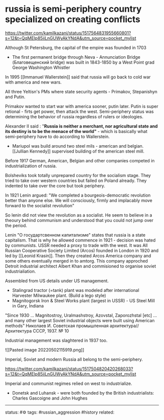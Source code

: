 # russia is semi-periphery country specialized on creating conflicts
https://twitter.com/kamilkazani/status/1517564831955660801?s=12&t=QqMEIp85iiLnGUWyAkYNdA&utm_source=pocket_mylist

Although St Petersburg, the capital of the empire was founded in 1703
 - The first permanent bridge through Neva - Annunciation Bridge (Благовещенский bridge) was built in 1843-1850 by a West Point grad George Washington Whistler

In 1995 [[Immanuel Wallerstein]] said that russia will go back to cold war with america and new wars.

All three Yeltisn's PMs where state security agents - Primakov, Stepanishyn and Putin.

Primakov wanted to start war with america sooner, putin later. Putin is super retional - firts get power, then attack the west.
Semi-periphery status was determining the behavior of russia regardless of rulers or ideologies.

Alexander II said : "**Russia is neither a merchant, nor agricultural state and its destiny is to be the menace of the world"** - which is basically what semi-periphery have to do according to Wallerstein. 

 - Mariupol was build around two steel mils - american and belgian. [[Jullian Kennedy]] supervised building of the american steel mill.

Before 1917 German, American, Belgian and other companies competed in industrialization of russia.

Bolsheviks took totally unprepared country for the socialism stage. They tried to take over western countries but failed on Poland already.
They indented to take over the core but took periphery. 

In 1921 Lenin argued: "We completed a bourgeois-democratic revolution better than anyone else. We will consciously, firmly and implacably move forward to the socialist revolution"

So lenin did not view the revolution as a socialist. He seem to believe in a theoury behind communism and understood that you could not jump over the period. 

Lenin "О государтсвенном капитализме" states that russia is a state capitalism. That is why he allowed commence in 1921 - decision was hated by communists.
USSR needed a proxy to trade with the west. It was All Russian Cooperative Society Limited (Arcos) founded in London in 1920 and led by [[Leonid Krasin]].
Then they created Arcos America company and some others eventually merged in to amtorg. This company approched Detroit industrial architect Albert Khan and commisioned to organise soviet industrialiation.

Assembled from US details under US management.
 - Stalingrad tractor (=tank) plant was modeled after international Harvester Milwaukee plant. (Build a lego style)
 - Magnitogorsk Iron & Steel Works plant (largest in USSR) - US Steel Mill in Gary, Indiana

"Since 1930 ... Magnitostroy, Uralmashstroy, Azovstal, Zaporozhstal [etc] ... and many other largest Soviet industrial objects were built using American methods" Николаев И. Советская промышленная архитектура//Архитектура СССР, 1937. № 10

Industrial management was slaghtered in 1937 too.

![[Pasted image 20220502115919.png]]

Imperial, Soviet and modern Russia all belong to the semi-periphery.


https://twitter.com/kamilkazani/status/1517504820420268033?s=12&t=QqMEIp85iiLnGUWyAkYNdA&utm_source=pocket_mylist

Imperial and communist regimes relied on west to industrialize.

 - Donetsk and Luhansk - were both founded by the British industrialists: Charles Gascoigne and John Hughes

---
status: #⚙️ 
tags: #russian_aggression #history 
related: 